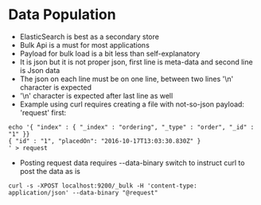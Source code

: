 # Data Population #

* ElasticSearch is best as a secondary store
* Bulk Api is a must for most applications
* Payload for bulk load is a bit less than self-explanatory
* It is json but it is not proper json, first line is meta-data and second line is Json data
* The json on each line must be on one line, between two lines '\n' character is expected
* '\n' character is expected after last line as well
* Example using curl requires creating a file with not-so-json payload: 'request' first:
```
echo '{ "index" : { "_index" : "ordering", "_type" : "order", "_id" : "1" }}
{ "id" : "1", "placedOn": "2016-10-17T13:03:30.830Z" }
' > request
```
* Posting request data requires --data-binary switch to instruct curl to post the data as is
```
curl -s -XPOST localhost:9200/_bulk -H 'content-type: application/json' --data-binary "@request"
```
